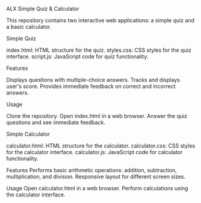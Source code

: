 ALX Simple Quiz & Calculator

This repository contains two interactive web applications: a simple quiz and a basic calculator.

Simple Quiz

  index.html: HTML structure for the quiz.
  styles.css: CSS styles for the quiz interface.
  script.js: JavaScript code for quiz functionality.

Features

  Displays questions with multiple-choice answers.
  Tracks and displays user's score.
  Provides immediate feedback on correct and incorrect answers.

Usage

  Clone the repository.
  Open index.html in a web browser.
  Answer the quiz questions and see immediate feedback.

Simple Calculator

  calculator.html: HTML structure for the calculator.
  calculator.css: CSS styles for the calculator interface.
  calculator.js: JavaScript code for calculator functionality.

Features
  Performs basic arithmetic operations: addition, subtraction, multiplication, and division.
  Responsive layout for different screen sizes.

Usage
  Open calculator.html in a web browser.
  Perform calculations using the calculator interface.